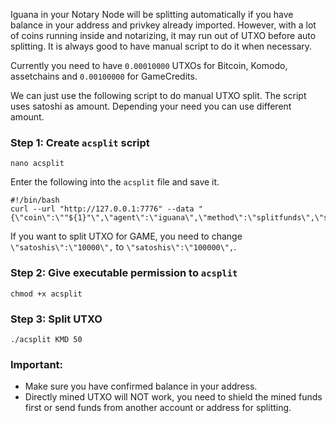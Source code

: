 Iguana in your Notary Node will be splitting automatically if you have balance in your address and privkey already imported. However, with a lot of coins running inside and notarizing, it may run out of UTXO before auto splitting. It is always good to have manual script to do it when necessary.

Currently you need to have `0.00010000` UTXOs for Bitcoin, Komodo, assetchains and `0.00100000` for GameCredits.

We can just use the following script to do manual UTXO split. The script uses satoshi as amount. Depending your need you can use different amount.

### Step 1: Create `acsplit` script
```shell
nano acsplit
```
Enter the following into the `acsplit` file and save it.
```shell
#!/bin/bash
curl --url "http://127.0.0.1:7776" --data "{\"coin\":\""${1}"\",\"agent\":\"iguana\",\"method\":\"splitfunds\",\"satoshis\":\"10000\",\"sendflag\":1,\"duplicates\":"${2}"}"
```
If you want to split UTXO for GAME, you need to change `\"satoshis\":\"10000\",` to `\"satoshis\":\"100000\",`.

### Step 2: Give executable permission to `acsplit`
```shell
chmod +x acsplit
```
### Step 3: Split UTXO
```shell
./acsplit KMD 50
```
### Important:
- Make sure you have confirmed balance in your address.
- Directly mined UTXO will NOT work, you need to shield the mined funds first or send funds from another account or address for splitting.